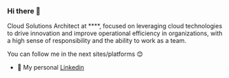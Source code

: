 ### Hi there 👋

Cloud Solutions Architect at ****, focused on leveraging cloud technologies to drive innovation and improve operational efficiency in organizations, with a high sense of responsibility and the ability to work as a team.

You can follow me in the next sites/platforms 😊

- 💼 My personal [Linkedin](https://www.linkedin.com/in/jean-azabache-medina/ "Linkedin Profile")
